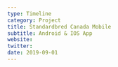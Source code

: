 ```yaml
---
type: Timeline
category: Project
title: Standardbred Canada Mobile
subtitle: Android & IOS App
website:
twitter:
date: 2019-09-01
---
```

